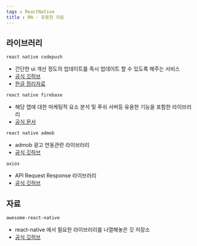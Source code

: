 ```yaml
---
tags : ReactNative
title : RN - 유용한 자료
---
```


## 라이브러리
`react native codepush`             
- 간단한 ui 개선 정도의 업데이트를 즉시 업데이트 할 수 있도록 해주는 서비스
- [공식 깃허브](https://github.com/microsoft/react-native-code-push)    
- [한글 정리자료](https://github.com/kjk7034/ReactNativeStudy/blob/master/docs/CodePush.md)

`react native firebase`               
- 해당 앱에 대한 마케팅적 요소 분석 및 푸쉬 서버등 유용한 기능을 포함한 라이브러리
- [공식 문서](https://rnfirebase.io/docs/v5.x.x/getting-started)

`react native admob`             
- admob 광고 연동관련 라이브러리
- [공식 깃허브](https://github.com/sbugert/react-native-admob)

`axios`
- API Request Response 라이브러리
- [공식 깃허브](https://github.com/axios/axios)

## 자료
`awesome-react-native`
- react-native 에서 필요한 라이브러리를 나열해놓은 깃 저장소
- [공식 깃허브](https://github.com/jondot/awesome-react-native)